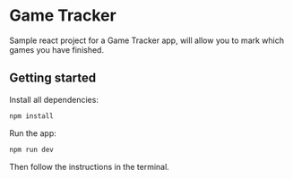 # Game Tracker

Sample react project for a Game Tracker app, will allow you to mark which games you have finished.

## Getting started

Install all dependencies:

```bash
npm install
```

Run the app:

```bash
npm run dev
```

Then follow the instructions in the terminal.